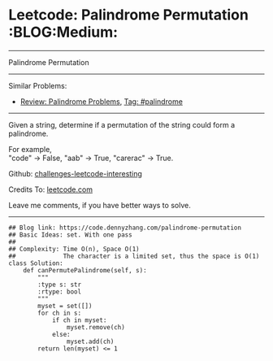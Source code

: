 # Leetcode: Palindrome Permutation     :BLOG:Medium:


---

Palindrome Permutation  

---

Similar Problems:  
-   [Review: Palindrome Problems](https://code.dennyzhang.com/review-palindrome), [Tag: #palindrome](https://code.dennyzhang.com/tag/palindrome)

---

Given a string, determine if a permutation of the string could form a palindrome.  

For example,  
"code" -> False, "aab" -> True, "carerac" -> True.  

Github: [challenges-leetcode-interesting](https://github.com/DennyZhang/challenges-leetcode-interesting/tree/master/palindrome-permutation)  

Credits To: [leetcode.com](https://leetcode.com/problems/palindrome-permutation/description/)  

Leave me comments, if you have better ways to solve.  

---

    ## Blog link: https://code.dennyzhang.com/palindrome-permutation
    ## Basic Ideas: set. With one pass
    ##
    ## Complexity: Time O(n), Space O(1)
    ##             The character is a limited set, thus the space is O(1)
    class Solution:
        def canPermutePalindrome(self, s):
            """
            :type s: str
            :rtype: bool
            """
            myset = set([])
            for ch in s:
                if ch in myset:
                    myset.remove(ch)
                else:
                    myset.add(ch)
            return len(myset) <= 1